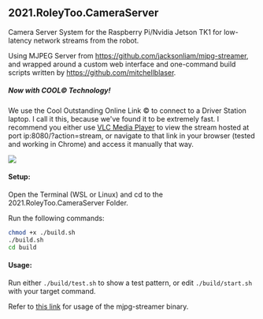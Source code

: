 ## 2021.RoleyToo.CameraServer

Camera Server System for the Raspberry Pi/Nvidia Jetson TK1 for low-latency network streams from the robot.

Using MJPEG Server from https://github.com/jacksonliam/mjpg-streamer, and wrapped around a custom web interface and one-command build scripts written by https://github.com/mitchellblaser.

##### Now with COOL© Technology!

We use the Cool Outstanding Online Link © to connect to a Driver Station laptop. I call it this, because we've found it to be extremely fast. I recommend you either use [VLC Media Player](https://www.videolan.org/vlc/) to view the stream hosted at port ip:8080/?action=stream, or navigate to that link in your browser (tested and working in Chrome) and access it manually that way.

![](C:\Users\mblaser\repos\frc\software\cpp\2021.RoleyToo.CameraServer\iclogo.jpg)



#### Setup:

Open the Terminal (WSL or Linux) and cd to the 2021.RoleyToo.CameraServer Folder.

Run the following commands:

```bash
chmod +x ./build.sh
./build.sh
cd build
```



#### Usage:

Run either `./build/test.sh` to show a test pattern, or edit `./build/start.sh` with your target command.

Refer to [this link](https://github.com/jacksonliam/mjpg-streamer/blob/master/mjpg-streamer-experimental/README.md) for usage of the mjpg-streamer binary.